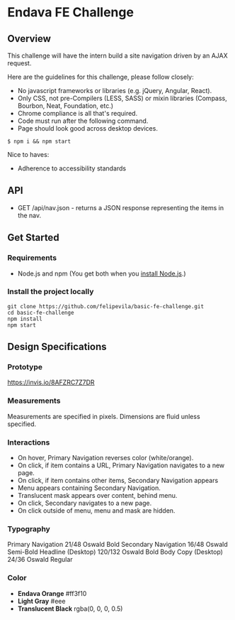 # Endava FE Challenge

## Overview

This challenge will have the intern build a site navigation driven by an AJAX request.

Here are the guidelines for this challenge, please follow closely:

* No javascript frameworks or libraries (e.g. jQuery, Angular, React).
* Only CSS, not pre-Compilers (LESS, SASS) or mixin libraries (Compass, Bourbon, Neat, Foundation, etc.)
* Chrome compliance is all that's required.
* Code must run after the following command.
* Page should look good across desktop devices.

```
$ npm i && npm start
```

Nice to haves:

* Adherence to accessibility standards

## API

* GET /api/nav.json - returns a JSON response representing the items in the nav.

## Get Started

### Requirements
* Node.js and npm (You get both when you <a href="https://docs.npmjs.com/getting-started/installing-node">install Node.js</a>.)

### Install the project locally
```
git clone https://github.com/felipevila/basic-fe-challenge.git
cd basic-fe-challenge
npm install
npm start
```

## Design Specifications

### Prototype
https://invis.io/8AFZRC7Z7DR

### Measurements

Measurements are specified in pixels. Dimensions are fluid unless specified.

### Interactions

* On hover, Primary Navigation reverses color (white/orange).
* On click, if item contains a URL, Primary Navigation navigates to a new page.
* On click, if item contains other items, Secondary Navigation appears
* Menu appears containing Secondary Navigation.
* Translucent mask appears over content, behind menu.
* On click, Secondary navigates to a new page.
* On click outside of menu, menu and mask are hidden.

### Typography

Primary Navigation 21/48 Oswald Bold
Secondary Navigation 16/48 Oswald Semi-Bold
Headline (Desktop) 120/132 Oswald Bold
Body Copy (Desktop) 24/36 Oswald Regular

### Color

* **Endava Orange** #ff3f10
* **Light Gray** #eee
* **Translucent Black** rgba(0, 0, 0, 0.5)

